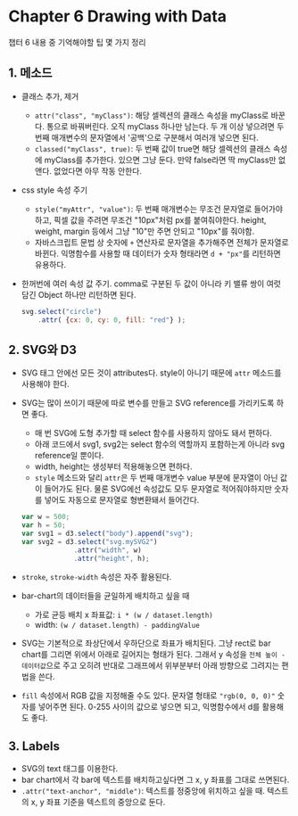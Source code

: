 # Chapter 6 Drawing with Data

챕터 6 내용 중 기억해야할 팁 몇 가지 정리

## 1. 메소드

- 클래스 추가, 제거
    + `attr("class", "myClass")`: 해당 셀렉션의 클래스 속성을 myClass로 바꾼다. 통으로 바꿔버린다. 오직 myClass 하나만 남는다. 두 개 이상 넣으려면 두 번째 매개변수의 문자열에서 '공백'으로 구분해서 여러개 넣으면 된다.
    + `classed("myClass", true)`: 두 번째 값이 true면 해당 셀렉션의 클래스 속성에 myClass를 추가한다. 있으면 그냥 둔다. 만약 false라면 딱 myClass만 없앤다. 없었다면 아무 작동 안한다.
- css style 속성 주기
    + `style("myAttr", "value")`: 두 번째 매개변수는 무조건 문자열로 들어가야 하고, 픽셀 값을 주려면 무조건 "10px"처럼 px를 붙여줘야한다. height, weight, margin 등에서 그냥 "10"만 주면 안되고 "10px"를 줘야함.
    + 자바스크립트 문법 상 숫자에 `+` 연산자로 문자열을 추가해주면 전체가 문자열로 바뀐다. 익명함수를 사용할 때 데이터가 숫자 형태라면 `d + "px"`를 리턴하면 유용하다.
- 한꺼번에 여러 속성 값 주기. comma로 구분된 두 값이 아니라 키 밸류 쌍이 여럿 담긴 Object 하나만 리턴하면 된다.

    ```js
    svg.select("circle")
        .attr( {cx: 0, cy: 0, fill: "red"} );
    ```

## 2. SVG와 D3

- SVG 태그 안에선 모든 것이 attributes다. style이 아니기 때문에 `attr` 메소드를 사용해야 한다.
- SVG는 많이 쓰이기 때문에 따로 변수를 만들고 SVG reference를 가리키도록 하면 좋다.
    + 매 번 SVG에 도형 추가할 때 select 함수를 사용하지 않아도 돼서 편하다.
    + 아래 코드에서 svg1, svg2는 select 함수의 역할까지 포함하는게 아니라 svg reference일 뿐이다.
    + width, height는 생성부터 적용해놓으면 편하다.
    + `style` 메소드와 달리 `attr`은 두 번째 매개변수 value 부분에 문자열이 아닌 값이 들어가도 된다. 물론 SVG에선 속성값도 모두 문자열로 적어줘야하지만 숫자를 넣어도 자동으로 문자열로 형변환돼서 들어간다.

    ```js
    var w = 500;
    var h = 50;
    var svg1 = d3.select("body").append("svg");
    var svg2 = d3.select("svg.mySVG2")
                 .attr("width", w)
                 .attr("height", h);
    ```

- `stroke`, `stroke-width` 속성은 자주 활용된다.
- bar-chart의 데이터들을 균일하게 배치하고 싶을 때
    + 가로 균등 배치 x 좌표값: `i * (w / dataset.length)`
    + width: `(w / dataset.length) - paddingValue`
- SVG는 기본적으로 좌상단에서 우하단으로 좌표가 배치된다. 그냥 rect로 bar chart를 그리면 위에서 아래로 길어지는 형태가 된다. 그래서 y 속성을 `전체 높이 - 데이터값`으로 주고 오히려 반대로 그래프에서 위부분부터 아래 방향으로 그려지는 편법을 쓴다.
- `fill` 속성에서 RGB 값을 지정해줄 수도 있다. 문자열 형태로 `"rgb(0, 0, 0)"` 숫자를 넣어주면 된다. 0-255 사이의 값으로 넣으면 되고, 익명함수에서 d를 활용해도 좋다.

## 3. Labels

- SVG의 text 태그를 이용한다.
- bar chart에서 각 bar에 텍스트를 배치하고싶다면 그 x, y 좌표를 그대로 쓰면된다.
- `.attr("text-anchor", "middle")`: 텍스트를 정중앙에 위치하고 싶을 때. 텍스트의 x, y 좌표 기준을 텍스트의 중앙으로 둔다.
